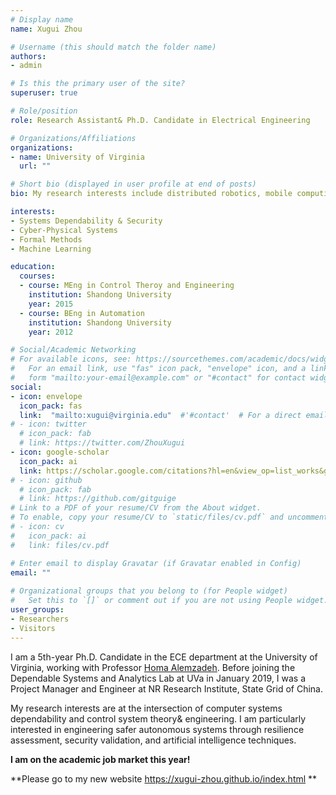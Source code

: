 ```yaml
---
# Display name
name: Xugui Zhou

# Username (this should match the folder name)
authors:
- admin

# Is this the primary user of the site?
superuser: true

# Role/position
role: Research Assistant& Ph.D. Candidate in Electrical Engineering

# Organizations/Affiliations
organizations:
- name: University of Virginia
  url: ""

# Short bio (displayed in user profile at end of posts)
bio: My research interests include distributed robotics, mobile computing and programmable matter.

interests:
- Systems Dependability & Security
- Cyber-Physical Systems
- Formal Methods
- Machine Learning

education:
  courses:
  - course: MEng in Control Theroy and Engineering
    institution: Shandong University
    year: 2015
  - course: BEng in Automation
    institution: Shandong University
    year: 2012

# Social/Academic Networking
# For available icons, see: https://sourcethemes.com/academic/docs/widgets/#icons
#   For an email link, use "fas" icon pack, "envelope" icon, and a link in the
#   form "mailto:your-email@example.com" or "#contact" for contact widget.
social:
- icon: envelope
  icon_pack: fas
  link:  "mailto:xugui@virginia.edu"  #'#contact'  # For a direct email link, use "mailto:xz6cz@virginia.edu".
# - icon: twitter
  # icon_pack: fab
  # link: https://twitter.com/ZhouXugui
- icon: google-scholar
  icon_pack: ai
  link: https://scholar.google.com/citations?hl=en&view_op=list_works&gmla=AJsN-F5RJ9tUNsnrAzNCEEu4C0eTCqsBLQD_3cSI_nzeMcT5bLv-7wA-GUooPJt1KiwnOaOFYY4mzfx1QEjASQjopJquht6mSg&user=AbTwiasAAAAJ
# - icon: github
  # icon_pack: fab
  # link: https://github.com/gitguige
# Link to a PDF of your resume/CV from the About widget.
# To enable, copy your resume/CV to `static/files/cv.pdf` and uncomment the lines below.  
# - icon: cv
#   icon_pack: ai
#   link: files/cv.pdf

# Enter email to display Gravatar (if Gravatar enabled in Config)
email: ""
  
# Organizational groups that you belong to (for People widget)
#   Set this to `[]` or comment out if you are not using People widget.  
user_groups:
- Researchers
- Visitors
---
```


I am a 5th-year Ph.D. Candidate in the ECE department at the University of Virginia, working with Professor [Homa Alemzadeh](https://engineering.virginia.edu/faculty/homa-alemzadeh). Before joining the Dependable Systems and Analytics Lab at UVa in January 2019, I was a Project Manager and Engineer at NR Research Institute, State Grid of China.

My research interests are at the intersection of computer systems dependability and control system theory& engineering. I am particularly interested in engineering safer autonomous systems through resilience assessment, security validation, and artificial intelligence techniques.

**I am on the academic job market this year!**

**Please go to my new website https://xugui-zhou.github.io/index.html **
